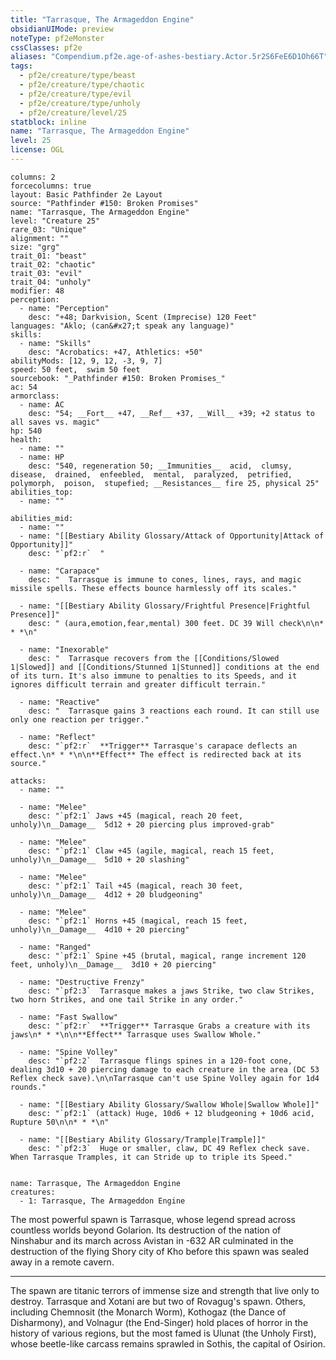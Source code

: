 ```yaml
---
title: "Tarrasque, The Armageddon Engine"
obsidianUIMode: preview
noteType: pf2eMonster
cssClasses: pf2e
aliases: "Compendium.pf2e.age-of-ashes-bestiary.Actor.5r2S6FeE6D1Oh66T" 
tags:
  - pf2e/creature/type/beast
  - pf2e/creature/type/chaotic
  - pf2e/creature/type/evil
  - pf2e/creature/type/unholy
  - pf2e/creature/level/25
statblock: inline
name: "Tarrasque, The Armageddon Engine"
level: 25
license: OGL
---
```


```statblock
columns: 2
forcecolumns: true
layout: Basic Pathfinder 2e Layout
source: "Pathfinder #150: Broken Promises"
name: "Tarrasque, The Armageddon Engine"
level: "Creature 25"
rare_03: "Unique"
alignment: ""
size: "grg"
trait_01: "beast"
trait_02: "chaotic"
trait_03: "evil"
trait_04: "unholy"
modifier: 48
perception:
  - name: "Perception"
    desc: "+48; Darkvision, Scent (Imprecise) 120 Feet"
languages: "Aklo; (can&#x27;t speak any language)"
skills:
  - name: "Skills"
    desc: "Acrobatics: +47, Athletics: +50"
abilityMods: [12, 9, 12, -3, 9, 7]
speed: 50 feet,  swim 50 feet
sourcebook: "_Pathfinder #150: Broken Promises_"
ac: 54
armorclass:
  - name: AC
    desc: "54; __Fort__ +47, __Ref__ +37, __Will__ +39; +2 status to all saves vs. magic"
hp: 540
health:
  - name: ""
  - name: HP
    desc: "540, regeneration 50; __Immunities__  acid,  clumsy,  disease,  drained,  enfeebled,  mental,  paralyzed,  petrified,  polymorph,  poison,  stupefied; __Resistances__ fire 25, physical 25"
abilities_top:
  - name: ""

abilities_mid:
  - name: ""
  - name: "[[Bestiary Ability Glossary/Attack of Opportunity|Attack of Opportunity]]"
    desc: "`pf2:r`  "

  - name: "Carapace"
    desc: "  Tarrasque is immune to cones, lines, rays, and magic missile spells. These effects bounce harmlessly off its scales."

  - name: "[[Bestiary Ability Glossary/Frightful Presence|Frightful Presence]]"
    desc: " (aura,emotion,fear,mental) 300 feet. DC 39 Will check\n\n* * *\n"

  - name: "Inexorable"
    desc: "  Tarrasque recovers from the [[Conditions/Slowed 1|Slowed]] and [[Conditions/Stunned 1|Stunned]] conditions at the end of its turn. It's also immune to penalties to its Speeds, and it ignores difficult terrain and greater difficult terrain."

  - name: "Reactive"
    desc: "  Tarrasque gains 3 reactions each round. It can still use only one reaction per trigger."

  - name: "Reflect"
    desc: "`pf2:r`  **Trigger** Tarrasque's carapace deflects an effect.\n* * *\n\n**Effect** The effect is redirected back at its source."

attacks:
  - name: ""

  - name: "Melee"
    desc: "`pf2:1` Jaws +45 (magical, reach 20 feet, unholy)\n__Damage__  5d12 + 20 piercing plus improved-grab"

  - name: "Melee"
    desc: "`pf2:1` Claw +45 (agile, magical, reach 15 feet, unholy)\n__Damage__  5d10 + 20 slashing"

  - name: "Melee"
    desc: "`pf2:1` Tail +45 (magical, reach 30 feet, unholy)\n__Damage__  4d12 + 20 bludgeoning"

  - name: "Melee"
    desc: "`pf2:1` Horns +45 (magical, reach 15 feet, unholy)\n__Damage__  4d10 + 20 piercing"

  - name: "Ranged"
    desc: "`pf2:1` Spine +45 (brutal, magical, range increment 120 feet, unholy)\n__Damage__  3d10 + 20 piercing"

  - name: "Destructive Frenzy"
    desc: "`pf2:3`  Tarrasque makes a jaws Strike, two claw Strikes, two horn Strikes, and one tail Strike in any order."

  - name: "Fast Swallow"
    desc: "`pf2:r`  **Trigger** Tarrasque Grabs a creature with its jaws\n* * *\n\n**Effect** Tarrasque uses Swallow Whole."

  - name: "Spine Volley"
    desc: "`pf2:2`  Tarrasque flings spines in a 120-foot cone, dealing 3d10 + 20 piercing damage to each creature in the area (DC 53 Reflex check save).\n\nTarrasque can't use Spine Volley again for 1d4 rounds."

  - name: "[[Bestiary Ability Glossary/Swallow Whole|Swallow Whole]]"
    desc: "`pf2:1` (attack) Huge, 10d6 + 12 bludgeoning + 10d6 acid, Rupture 50\n\n* * *\n"

  - name: "[[Bestiary Ability Glossary/Trample|Trample]]"
    desc: "`pf2:3`  Huge or smaller, claw, DC 49 Reflex check save. When Tarrasque Tramples, it can Stride up to triple its Speed."
 
```

```encounter-table
name: Tarrasque, The Armageddon Engine
creatures:
  - 1: Tarrasque, The Armageddon Engine
```



The most powerful spawn is Tarrasque, whose legend spread across countless worlds beyond Golarion. Its destruction of the nation of Ninshabur and its march across Avistan in -632 AR culminated in the destruction of the flying Shory city of Kho before this spawn was sealed away in a remote cavern.

* * *

The spawn are titanic terrors of immense size and strength that live only to destroy. Tarrasque and Xotani are but two of Rovagug's spawn. Others, including Chemnosit (the Monarch Worm), Kothogaz (the Dance of Disharmony), and Volnagur (the End-Singer) hold places of horror in the history of various regions, but the most famed is Ulunat (the Unholy First), whose beetle-like carcass remains sprawled in Sothis, the capital of Osirion.
